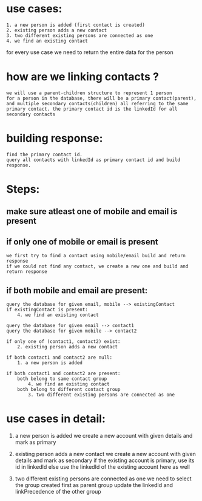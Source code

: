 # use cases:
    1. a new person is added (first contact is created)
    2. existing person adds a new contact
    3. two different existing persons are connected as one
    4. we find an existing contact

for every use case we need to return the entire data for the person

# how are we linking contacts ?
    we will use a parent-children structure to represent 1 person
    for a person in the database, there will be a primary contact(parent), and multiple secondary contacts(children) all referring to the same primary contact. the primary contact id is the linkedId for all secondary contacts

# building response:
    find the primary contact id.
    query all contacts with linkedId as primary contact id and build response.

# Steps:
## make sure atleast one of mobile and email is present

## if only one of mobile or email is present
    we first try to find a contact using mobile/email build and return response
    if we could not find any contact, we create a new one and build and return response

## if both mobile and email are present:

    query the database for given email, mobile --> existingContact
    if existingContact is present:
        4. we find an existing contact

    query the database for given email --> contact1
    query the database for given mobile --> contact2

    if only one of (contact1, contact2) exist:
        2. existing person adds a new contact

    if both contact1 and contact2 are null:
        1. a new person is added

    if both contact1 and contact2 are present:
        both belong to same contact group
            4. we find an existing contact
        both belong to different contact group
            3. two different existing persons are connected as one


# use cases in detail:
1. a new person is added
   we create a new account with given details and mark as primary

2. existing person adds a new contact
   we create a new account with given details and mark as secondary
   if the existing account is primary, use its id in linkedId
   else use the linkedId of the existing account here as well

3. two different existing persons are connected as one
    we need to select the group created first as parent group
    update the linkedId and linkPrecedence of the other group
